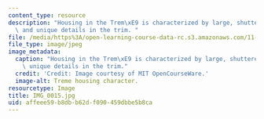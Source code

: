 ```yaml
---
content_type: resource
description: "Housing in the Trem\xE9 is characterized by large, shuttered windows\
  \ and unique details in the trim. "
file: /media/https%3A/open-learning-course-data-rc.s3.amazonaws.com/11-945-katrina-practicum-spring-2006/affeee59b8dbb62df090459dbbe5b8ca_IMG_0015.jpg
file_type: image/jpeg
image_metadata:
  caption: "Housing in the Trem\xE9 is characterized by large, shuttered windows and\
    \ unique details in the trim."
  credit: 'Credit: Image courtesy of MIT OpenCourseWare.'
  image-alt: Treme housing character.
resourcetype: Image
title: IMG_0015.jpg
uid: affeee59-b8db-b62d-f090-459dbbe5b8ca
---
```

